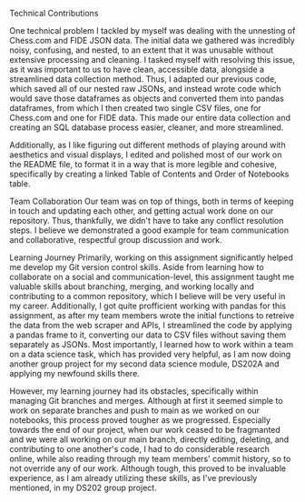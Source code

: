 Technical Contributions

One technical problem I tackled by myself was dealing with the unnesting of Chess.com and FIDE JSON data. The initial data we gathered was incredibly noisy, confusing, and nested, to an extent that it was unusable without extensive processing and cleaning. I tasked myself with resolving this issue, as it was important to us to have clean, accessible data, alongside a streamlined data collection method. Thus, I adapted our previous code, which saved all of our nested raw JSONs, and instead wrote code which would save those dataframes as objects and converted them into pandas dataframes, from which I then created two single CSV files, one for Chess.com and one for FIDE data. This made our entire data collection and creating an SQL database process easier, cleaner, and more streamlined. 

Additionally, as I like figuring out different methods of playing around with aesthetics and visual displays, I edited and polished most of our work on the README file, to format it in a way that is more legible and cohesive, specifically by creating a linked Table of Contents and Order of Notebooks table.

Team Collaboration
Our team was on top of things, both in terms of keeping in touch and updating each other, and getting actual work done on our repository. Thus, thankfully, we didn't have to take any conflict resolution steps. I believe we demonstrated a good example for team communication and collaborative, respectful group discussion and work. 

Learning Journey
Primarily, working on this assignment significantly helped me develop my Git version control skills. Aside from learning how to collaborate on a social and communication-level, this assignment taught me valuable skills about branching, merging, and working locally and contributing to a common repository, which I believe will be very useful in my career. Additionally, I got quite profficient working with pandas for this assignment, as after my team members wrote the initial functions to retreive the data from the web scraper and APIs, I streamlined the code by applying a pandas frame to it, converting our data to CSV files without saving them separately as JSONs. Most importantly, I learned how to work within a team on a data science task, which has provided very helpful, as I am now doing another group project for my second data science module, DS202A and applying my newfound skills there.

However, my learning journey had its obstacles, specifically within managing Git branches and merges. Although at first it seemed simple to work on separate branches and push to main as we worked on our notebooks, this process proved tougher as we progressed. Especially towards the end of our project, when our work ceased to be fragmanted and we were all working on our main branch, directly editing, deleting, and contributing to one another's code, I had to do considerable research online, while also reading through my team members' commit history, so to not override any of our work. Although tough, this proved to be invaluable experience, as I am already utilizing these skills, as I've previously mentioned, in my DS202 group project. 